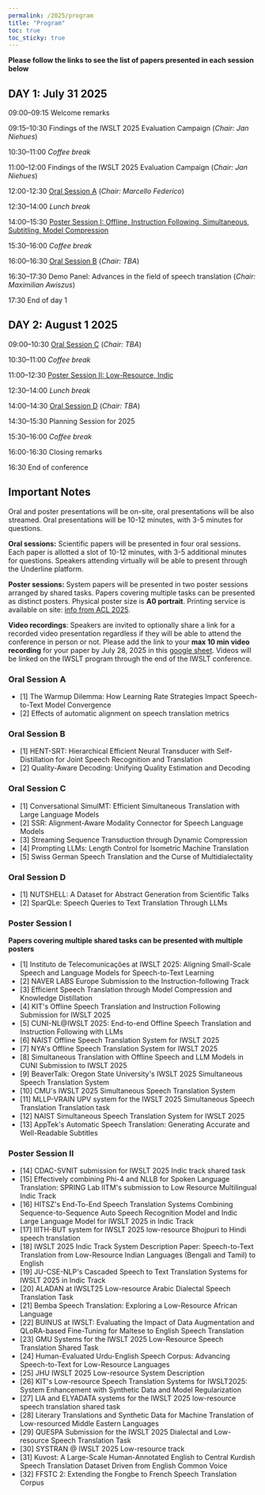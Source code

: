 ```yaml
---
permalink: /2025/program
title: "Program"
toc: true
toc_sticky: true
---
```


**Please follow the links to see the list of papers presented in each session below**

## DAY 1: July 31 2025

09:00–09:15	Welcome remarks

09:15–10:30	Findings of the IWSLT 2025 Evaluation Campaign (_Chair: Jan Niehues_)

10:30–11:00	_Coffee break_

11:00–12:00	Findings of the IWSLT 2025 Evaluation Campaign (_Chair: Jan Niehues_)

12:00-12:30	[Oral Session A](#oral-session-a) (_Chair: Marcello Federico_)

12:30–14:00	_Lunch break_

14:00–15:30	[Poster Session I: Offline, Instruction Following, Simultaneous, Subtitling, Model Compression](#poster-session-i)

15:30–16:00	_Coffee break_

16:00–16:30	[Oral Session B](#oral-session-b) (_Chair: TBA_)

16:30–17:30	Demo Panel: Advances in the field of speech translation (_Chair: Maximilian Awiszus_)

17:30		End of day 1

## DAY 2: August 1 2025

09:00–10:30	[Oral Session C](#oral-session-c) (_Chair: TBA_)

10:30–11:00	_Coffee break_

11:00–12:30	[Poster Session II: Low-Resource, Indic](#poster-session-ii)

12:30–14:00	_Lunch break_

14:00–14:30	[Oral Session D](#oral-session-d) (_Chair: TBA_)

14:30–15:30	Planning Session for 2025

15:30–16:00	_Coffee break_

16:00-16:30	Closing remarks

16:30		End of conference



## Important Notes

Oral and poster presentations will be on-site, oral presentations will be also streamed. Oral presentations will be 10-12 minutes, with 3-5 minutes for questions.

**Oral sessions:** Scientific papers will be presented in four oral sessions. Each paper is allotted a slot of 10-12 minutes, with 3-5 additional minutes for questions. Speakers attending virtually will be able to present through the Underline platform. 

**Poster sessions:**  System papers will be presented in two poster sessions arranged by shared tasks.
Papers covering multiple tasks can be presented as distinct posters. 
Physical poster size is **A0 portrait**.
Printing service is available on site: [info from ACL 2025](https://2025.aclweb.org/faq/#poster-presenters-main-conference-and-workshops). 

**Video recordings**: Speakers are invited to optionally share a link for a recorded video presentation regardless if they will be able to attend the conference in person or not. Please add the link to your **max 10 min video recording** for your paper by July 28, 2025 in this [google sheet](https://docs.google.com/spreadsheets/d/1iD83kURRNQ7FHgNlc4-FV772x_1puvKk_ATxSir41FI/edit?usp=sharing). Videos will be linked on the IWSLT program through the end of the IWSLT conference.



### Oral Session A

- [1] The Warmup Dilemma: How Learning Rate Strategies Impact Speech-to-Text Model Convergence
- [2] Effects of automatic alignment on speech translation metrics

### Oral Session B

- [1] HENT-SRT: Hierarchical Efficient Neural Transducer with Self-Distillation for Joint Speech Recognition and Translation
- [2] Quality-Aware Decoding: Unifying Quality Estimation and Decoding

### Oral Session C

- [1] Conversational SimulMT: Efficient Simultaneous Translation with Large Language Models
- [2] SSR: Alignment-Aware Modality Connector for Speech Language Models
- [3] Streaming Sequence Transduction through Dynamic Compression
- [4] Prompting LLMs: Length Control for Isometric Machine Translation
- [5] Swiss German Speech Translation and the Curse of Multidialectality

### Oral Session D

- [1] NUTSHELL: A Dataset for Abstract Generation from Scientific Talks
- [2] SparQLe: Speech Queries to Text Translation Through LLMs


### Poster Session I

**Papers covering multiple shared tasks can be presented with multiple posters**

- [1] Instituto de Telecomunicações at IWSLT 2025: Aligning Small-Scale Speech and Language Models for Speech-to-Text Learning
- [2] NAVER LABS Europe Submission to the Instruction-following Track
- [3] Efficient Speech Translation through Model Compression and Knowledge Distillation
- [4] KIT's Offline Speech Translation and Instruction Following Submission for IWSLT 2025
- [5] CUNI-NL@IWSLT 2025: End-to-end Offline Speech Translation and Instruction Following with LLMs
- [6] NAIST Offline Speech Translation System for IWSLT 2025
- [7] NYA's Offline Speech Translation System for IWSLT 2025
- [8] Simultaneous Translation with Offline Speech and LLM Models in CUNI Submission to IWSLT 2025
- [9] BeaverTalk: Oregon State University's IWSLT 2025 Simultaneous Speech Translation System
- [10] CMU's IWSLT 2025 Simultaneous Speech Translation System
- [11] MLLP-VRAIN UPV system for the IWSLT 2025 Simultaneous Speech Translation Translation task
- [12] NAIST Simultaneous Speech Translation System for IWSLT 2025
- [13] AppTek's Automatic Speech Translation: Generating Accurate and Well-Readable Subtitles

### Poster Session II

- [14] CDAC-SVNIT submission for IWSLT 2025 Indic track shared task
- [15] Effectively combining Phi-4 and NLLB for Spoken Language Translation: SPRING Lab IITM's submission to Low Resource Multilingual Indic Track
- [16] HITSZ's End-To-End Speech Translation Systems Combining Sequence-to-Sequence Auto Speech Recognition Model and Indic Large Language Model for IWSLT 2025 in Indic Track
- [17] IIITH-BUT system for IWSLT 2025 low-resource Bhojpuri to Hindi speech translation
- [18] IWSLT 2025 Indic Track System Description Paper: Speech-to-Text Translation from Low-Resource Indian Languages (Bengali and Tamil) to English
- [19] JU-CSE-NLP's Cascaded Speech to Text Translation Systems for IWSLT 2025 in Indic Track
- [20] ALADAN at IWSLT25 Low-resource Arabic Dialectal Speech Translation Task
- [21] Bemba Speech Translation: Exploring a Low-Resource African Language
- [22] BUINUS at IWSLT: Evaluating the Impact of Data Augmentation and QLoRA-based Fine-Tuning for Maltese to English Speech Translation
- [23] GMU Systems for the IWSLT 2025 Low-Resource Speech Translation Shared Task
- [24] Human-Evaluated Urdu-English Speech Corpus: Advancing Speech-to-Text for Low-Resource Languages
- [25] JHU IWSLT 2025 Low-resource System Description
- [26] KIT's Low-resource Speech Translation Systems for IWSLT2025: System Enhancement with Synthetic Data and Model Regularization
- [27] LIA and ELYADATA systems for the IWSLT 2025 low-resource speech translation shared task
- [28] Literary Translations and Synthetic Data for Machine Translation of Low-resourced Middle Eastern Languages
- [29] QUESPA Submission for the IWSLT 2025 Dialectal and Low-resource Speech Translation Task
- [30] SYSTRAN @ IWSLT 2025 Low-resource track
- [31] Kuvost: A Large-Scale Human-Annotated English to Central Kurdish Speech Translation Dataset Driven from English Common Voice
- [32] FFSTC 2: Extending the Fongbe to French Speech Translation Corpus
